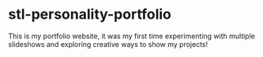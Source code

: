 # stl-personality-portfolio
This is my portfolio website, it was my first time experimenting with multiple slideshows and exploring creative ways to show my projects! 
